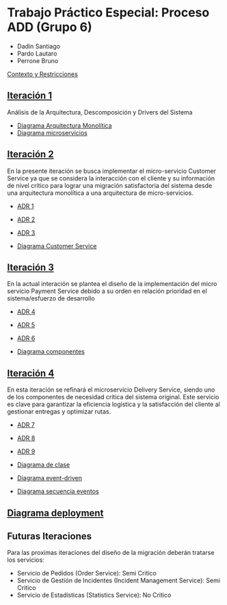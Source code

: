 # Trabajo Práctico Especial: Proceso ADD (Grupo 6)
* Dadin Santiago
* Pardo Lautaro
* Perrone Bruno

[Contexto y Restricciones](https://github.com/CaranchoVeloz/Tp-6-Dise-o---Grupo-6/blob/main/Contexto%20y%20Restricciones)

## [Iteración 1](https://github.com/CaranchoVeloz/Tp-6-Dise-o---Grupo-6/tree/main/Iteraciones/Iteraci%C3%B3n%201)

Análisis de la Arquitectura, Descomposición y Drivers del Sistema

* [Diagrama Arquitectura Monolítica](https://github.com/CaranchoVeloz/Tp-6-Dise-o---Grupo-6/blob/main/Iteraciones/Iteración%201/Arquitectura%20Monolítica.png)
* [Diagrama microservicios](https://github.com/CaranchoVeloz/Tp-6-Dise-o---Grupo-6/blob/main/Iteraciones/Iteración%201/Diagrama%20microservicios.png)

## [Iteración 2](https://github.com/CaranchoVeloz/Tp-6-Dise-o---Grupo-6/tree/main/Iteraciones/Iteraci%C3%B3n%202)

En la presente iteración se busca implementar el micro-servicio Customer Service ya que se considera la interacción con el
cliente y su información de nivel crítico para lograr una migración satisfactoria del sistema desde una arquitectura monolítica
a una arquitectura de micro-servicios.

* [ADR 1](https://github.com/CaranchoVeloz/Tp-6-Dise-o---Grupo-6/blob/main/Iteraciones/Iteraci%C3%B3n%202/ADR's/CRUD%20operations%20for%20clients.md)
* [ADR 2](https://github.com/CaranchoVeloz/Tp-6-Dise-o---Grupo-6/blob/main/Iteraciones/Iteraci%C3%B3n%202/ADR's/Management%20of%20personal%20ad%20payment%20dnata%20for%20clients.md)
* [ADR 3](https://github.com/CaranchoVeloz/Tp-6-Dise-o---Grupo-6/blob/main/Iteraciones/Iteraci%C3%B3n%202/ADR's/Security%20Pattern%20for%20Customer%20Service.md)

* [Diagrama Customer Service](https://github.com/CaranchoVeloz/Tp-6-Dise-o---Grupo-6/blob/main/Iteraciones/Iteración%202/Diagrama%20Customer%20Service.png)

## [Iteración 3](https://github.com/CaranchoVeloz/Tp-6-Dise-o---Grupo-6/tree/main/Iteraciones/Iteraci%C3%B3n%203)

En la actual interación se plantea el diseño de la implementación del micro servicio Payment Service debido a su orden en relación
prioridad en el sistema/esfuerzo de desarrollo

* [ADR 4](https://github.com/CaranchoVeloz/Tp-6-Dise-o---Grupo-6/blob/main/Iteraciones/Iteraci%C3%B3n%203/ADR's/Integration%20with%20an%20external%20payment%20gateway.md)
* [ADR 5](https://github.com/CaranchoVeloz/Tp-6-Dise-o---Grupo-6/blob/main/Iteraciones/Iteración%203/ADR's/Circuit%20Breaker%20pattern.md)
* [ADR 6](https://github.com/CaranchoVeloz/Tp-6-Dise-o---Grupo-6/blob/main/Iteraciones/Iteración%203/ADR's/Scalability%20through%20Message%20Queues.md)

* [Diagrama componentes](https://github.com/CaranchoVeloz/Tp-6-Dise-o---Grupo-6/blob/main/Iteraciones/Iteración%203/Diagrama.png)

## [Iteración 4](https://github.com/CaranchoVeloz/Tp-6-Dise-o---Grupo-6/tree/main/Iteraciones/iteraci%C3%B3n%204)

En esta iteración se refinará el microservicio Delivery Service, siendo uno de los componentes de necesidad crítica del sistema original.
Este servicio es clave para garantizar la eficiencia logística y la satisfacción del cliente al gestionar entregas y optimizar rutas.

* [ADR 7](https://github.com/CaranchoVeloz/Tp-6-Dise-o---Grupo-6/blob/main/Iteraciones/iteraci%C3%B3n%204/ADR's/Event-Driven%20Architecture.md)
* [ADR 8](https://github.com/CaranchoVeloz/Tp-6-Dise-o---Grupo-6/blob/main/Iteraciones/iteraci%C3%B3n%204/ADR's/Factory%20Pattern%20for%20selecting%20strategies.md)
* [ADR 9](https://github.com/CaranchoVeloz/Tp-6-Dise-o---Grupo-6/blob/main/Iteraciones/iteraci%C3%B3n%204/ADR's/Strategy%20Pattern%20for%20Dynamic%20Route%20Optimization.md)

* [Diagrama de clase](https://github.com/CaranchoVeloz/Tp-6-Dise-o---Grupo-6/blob/main/Iteraciones/iteración%204/Diagrama%20de%20clase.png)
* [Diagrama event-driven](https://github.com/CaranchoVeloz/Tp-6-Dise-o---Grupo-6/blob/main/Iteraciones/iteración%204/Diagrama%20event-driven.png)
* [Diagrama secuencia eventos](https://github.com/CaranchoVeloz/Tp-6-Dise-o---Grupo-6/blob/main/Iteraciones/iteración%204/Diagrama%20secuencia%20eventos.png)

## [Diagrama deployment](https://github.com/CaranchoVeloz/Tp-6-Dise-o---Grupo-6/blob/main/Diagrama%20Deployment.png)

## Futuras Iteraciones
Para las proximas iteraciones del diseño de la migración deberán tratarse los servicios:
* Servicio de Pedidos (Order Service): Semi Critico
* Servicio de Gestión de Incidentes (Incident Management Service): Semi Critico
* Servicio de Estadísticas (Statistics Service): No Critico
